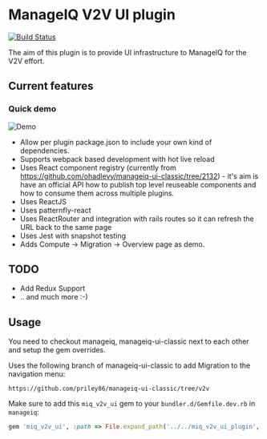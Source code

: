 # ManageIQ V2V UI plugin

[![Build Status](https://travis-ci.org/priley86/miq_v2v_ui_plugin.svg?branch=master)](https://travis-ci.org/priley86/miq_v2v_ui_plugin)

The aim of this plugin is to provide UI infrastructure to ManageIQ for the V2V effort.

## Current features

### Quick demo

![Demo](docs/images/quick_demo.gif)

* Allow per plugin package.json to include your own kind of dependencies.
* Supports webpack based development with hot live reload
* Uses React component registry (currently from https://github.com/ohadlevy/manageiq-ui-classic/tree/2132) - it's aim is
  have an official API how to publish top level reuseable components and how to consume them across multiple plugins.
* Uses ReactJS
* Uses patternfly-react
* Uses ReactRouter and integration with rails routes so it can refresh the URL back to the same page
* Uses Jest with snapshot testing
* Adds Compute -> Migration -> Overview page as demo.

## TODO

* Add Redux Support
* .. and much more :-)

## Usage

You need to checkout manageiq, manageiq-ui-classic next to each other and setup the gem overrides.

Uses the following branch of manageiq-ui-classic to add Migration to the navigation menu:

```
https://github.com/priley86/manageiq-ui-classic/tree/v2v
```

Make sure to add this `miq_v2v_ui` gem to your `bundler.d/Gemfile.dev.rb` in `manageiq`:

```ruby
gem 'miq_v2v_ui', :path => File.expand_path('../../miq_v2v_ui_plugin', __dir__)
```

